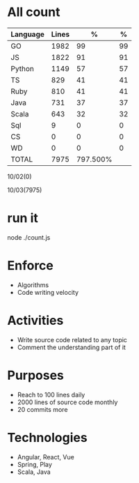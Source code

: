 # All count
|Language|Lines|%|%|
|----------|-------|--------|--------|
|GO   |1982|99|99|
|JS   |1822|91|91|
|Python |1149|57|57|
|TS   |829|41|41|
|Ruby|810|41|41|
|Java |731|37|37|
|Scala|643|32|32|
|Sql |9|0|0|
|CS   |0|0|0|
|WD   |0|0|0|
|TOTAL|7975|797.500%|
10/02(0)

10/03(7975)


# run it
node ./count.js
    
# Enforce
* Algorithms
* Code writing velocity

# Activities
* Write source code related to any topic
* Comment the understanding part of it
    
# Purposes
* Reach to 100 lines daily
* 2000 lines of source code monthly
* 20 commits more

# Technologies
* Angular, React, Vue
* Spring, Play
* Scala, Java

